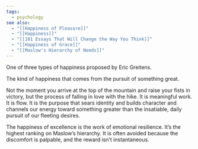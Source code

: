 ```yaml
---
tags:
  - psychology
see also:
  - "[[Happiness of Pleasure]]"
  - "[[Happiness]]"
  - "[[101 Essays That Will Change the Way You Think]]"
  - "[[Happiness of Grace]]"
  - "[[Maslow's Hierarchy of Needs]]"
---
```

One of three types of happiness proposed by Eric Greitens.

The kind of happiness that comes from the pursuit of something great. 

Not the moment you arrive at the top of the mountain and raise your fists in victory, but the process of falling in love with the hike. It is meaningful work. It is flow. It is the purpose that sears identity and builds character and channels our energy toward something greater than the insatiable, daily pursuit of our fleeting desires.

The happiness of excellence is the work of emotional resilience. It’s the highest ranking on Maslow’s hierarchy. It is often avoided because the discomfort is palpable, and the reward isn’t instantaneous.